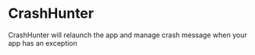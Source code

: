# CrashHunter
CrashHunter will relaunch the app and manage crash message when your app has an exception
